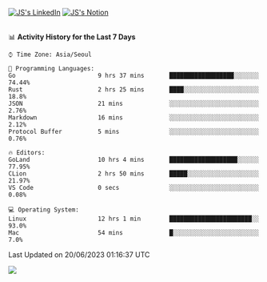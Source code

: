 
[![JS's LinkedIn](https://img.shields.io/badge/LinkedIn-blue?style=for-the-badge&logo=linkedin)](https://www.linkedin.com/in/jaeseung-lee-5a2a32139/) 
[![JS's Notion](https://img.shields.io/badge/Notion-black?style=for-the-badge&logo=notion)](https://bit.ly/ljswiki1) <br><br>
<!-- ![JS's GitHub stats](https://github-readme-stats-lemon-five.vercel.app/api?username=tkxkd0159&hide=contribs,prs,stars,issues&show_icons=true&theme=react&include_all_commits=true)   -->
<!-- ![Top Langs](https://github-readme-stats-lemon-five.vercel.app/api/top-langs/?username=tkxkd0159&layout=compact&hide=jupyter%20notebook,scss,html,css&langs_count=10)  -->


<!--START_SECTION:waka-->
📊 **Activity History for the Last 7 Days** 

```text
⌚︎ Time Zone: Asia/Seoul

💬 Programming Languages: 
Go                       9 hrs 37 mins       ██████████████████░░░░░░░   74.44% 
Rust                     2 hrs 25 mins       ████░░░░░░░░░░░░░░░░░░░░░   18.8% 
JSON                     21 mins             ░░░░░░░░░░░░░░░░░░░░░░░░░   2.76% 
Markdown                 16 mins             ░░░░░░░░░░░░░░░░░░░░░░░░░   2.12% 
Protocol Buffer          5 mins              ░░░░░░░░░░░░░░░░░░░░░░░░░   0.76%

🔥 Editors: 
GoLand                   10 hrs 4 mins       ███████████████████░░░░░░   77.95% 
CLion                    2 hrs 50 mins       █████░░░░░░░░░░░░░░░░░░░░   21.97% 
VS Code                  0 secs              ░░░░░░░░░░░░░░░░░░░░░░░░░   0.08%

💻 Operating System: 
Linux                    12 hrs 1 min        ███████████████████████░░   93.0% 
Mac                      54 mins             █░░░░░░░░░░░░░░░░░░░░░░░░   7.0%

```


 Last Updated on 20/06/2023 01:16:37 UTC
<!--END_SECTION:waka-->

<a href="https://github.com/tkxkd0159/dsalgo">
  <img align="center" src="https://github-readme-stats-lemon-five.vercel.app/api/pin/?username=tkxkd0159&repo=dsalgo&theme=react" />
</a>


<!---
- 🔭 I’m currently working on ...
- 🌱 I’m currently learning blockchain and distributed network
- 👯 I’m looking to collaborate on ...
- 🤔 I’m looking for help with ...
- 💬 Ask me about ...
- 📫 How to reach me: ...
- 😄 Pronouns: ...
- ⚡ Fun fact: ...
-->
